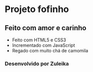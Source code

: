 # Projeto fofinho

## Feito com amor e carinho

- Feito com HTML5 e CSS3
- Incrementado com JavaScript
- Regado com muito chá de camomila

### Desenvolvido por Zuleika